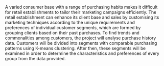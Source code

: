 A varied consumer base with a range of purchasing habits makes it difficult for retail establishments to tailor their marketing campaigns efficiently. The retail establishment can enhance its client base and sales by customising its marketing techniques according to the unique requirements and preferences of individual customer segments, which are formed by grouping clients based on their past purchases. To find trends and commonalities among customers, the project will analyse purchase history data. Customers will be divided into segments with comparable purchasing patterns using K-means clustering. After then, these segments will be examined in order to determine the characteristics and preferences of every group from the data provided.
